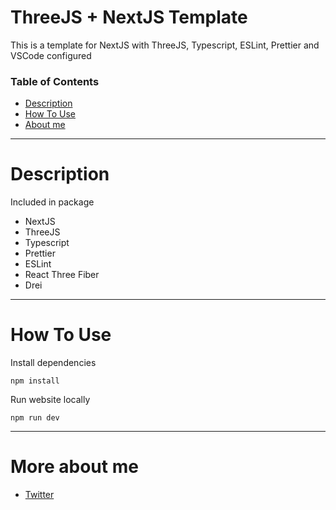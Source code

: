 # ThreeJS + NextJS Template

This is a template for NextJS with ThreeJS, Typescript, ESLint, Prettier and VSCode configured

### Table of Contents

- [Description](#description)
- [How To Use](#how-to-use)
- [About me](#about-me)

---

<a name="description">
  <h1>Description </h1>
</a>

Included in package

- NextJS
- ThreeJS
- Typescript
- Prettier
- ESLint
- React Three Fiber
- Drei

---

<a name="how-to-use">
  <h1>How To Use</h1>
</a>

Install dependencies

```
npm install
```

Run website locally

```
npm run dev
```

---

<a name="about-me">
  <h1>More about me</h1> 
</a>

- [Twitter](https://twitter.com/sujen_phea)
